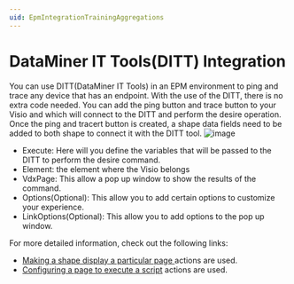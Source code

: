 ```yaml
---
uid: EpmIntegrationTrainingAggregations
---
```


# DataMiner IT Tools(DITT) Integration
You can use DITT(DataMiner IT Tools) in an EPM environment to ping and trace any device that has an endpoint. With the use of the DITT, there is no extra code needed. You can add the ping button and trace button to your Visio and which will connect to the DITT and perform the desire operation.
Once the ping and tracert button is created, a shape data fields need to be added to both shape to connect it with the DITT tool. 
![image](https://github.com/Daniela-Prada/dataminer-docs/assets/102039927/4ed15c01-eff0-410d-8797-66178ba2870a)
- Execute: Here will you define the variables that will be passed to the DITT to perform the desire command.
- Element: the element where the Visio belongs
- VdxPage: This allow a pop up window to show the results of the command.
- Options(Optional): This allow you to add certain options to customize your experience.
- LinkOptions(Optional): This allow you to add options to the pop up window.

For more detailed information, check out the following links: 
- [Making a shape display a particular page ](https://docs.dataminer.services/user-guide/Basic_Functionality/Visio/miscellaneous/Making_a_shape_display_a_particular_page_of_the_current_Visio_drawing.html?q=vdxpage) actions are used.
- [Configuring a page to execute a script](https://docs.dataminer.services/user-guide/Basic_Functionality/Visio/miscellaneous/Configuring_a_page_to_execute_a_script_automatically.html) actions are used.
